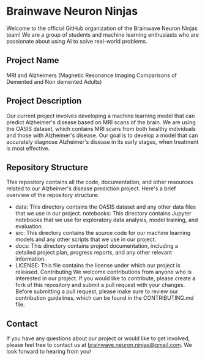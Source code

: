 # Brainwave Neuron Ninjas

Welcome to the official GitHub organization of the Brainwave Neuron Ninjas team! We are a group of students and machine learning enthusiasts who are passionate about using AI to solve real-world problems.

## Project Name

MRI and Alzheimers (Magnetic Resonance Imaging Comparisons of Demented and Non demented Adults)

## Project Description

Our current project involves developing a machine learning model that can predict Alzheimer's disease based on MRI scans of the brain. 
We are using the OASIS dataset, which contains MRI scans from both healthy individuals and those with Alzheimer's disease. 
Our goal is to develop a model that can accurately diagnose Alzheimer's disease in its early stages, when treatment is most effective.

## Repository Structure

This repository contains all the code, documentation, and other resources related to our Alzheimer's disease prediction project. Here's a brief overview of the repository structure:

- data: This directory contains the OASIS dataset and any other data files that we use in our project.
notebooks: This directory contains Jupyter notebooks that we use for exploratory data analysis, model training, and evaluation.
- src: This directory contains the source code for our machine learning models and any other scripts that we use in our project.
- docs: This directory contains project documentation, including a detailed project plan, progress reports, and any other relevant information.
- LICENSE: This file contains the license under which our project is released.
Contributing
We welcome contributions from anyone who is interested in our project. If you would like to contribute, please create a fork of this repository and submit a pull request with your changes. Before submitting a pull request, please make sure to review our contribution guidelines, which can be found in the CONTRIBUTING.md file.

## Contact

If you have any questions about our project or would like to get involved, please feel free to contact us at brainwave.neuron.ninjas@gmail.com. We look forward to hearing from you!
